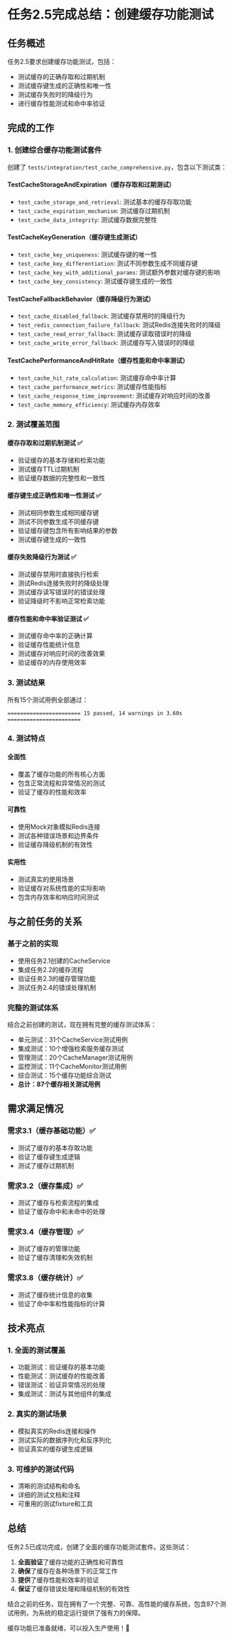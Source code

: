 # 任务2.5完成总结：创建缓存功能测试

## 任务概述
任务2.5要求创建缓存功能测试，包括：
- 测试缓存的正确存取和过期机制
- 测试缓存键生成的正确性和唯一性
- 测试缓存失败时的降级行为
- 进行缓存性能测试和命中率验证

## 完成的工作

### 1. 创建综合缓存功能测试套件
创建了 `tests/integration/test_cache_comprehensive.py`，包含以下测试类：

#### TestCacheStorageAndExpiration（缓存存取和过期测试）
- `test_cache_storage_and_retrieval`: 测试基本的缓存存取功能
- `test_cache_expiration_mechanism`: 测试缓存过期机制
- `test_cache_data_integrity`: 测试缓存数据完整性

#### TestCacheKeyGeneration（缓存键生成测试）
- `test_cache_key_uniqueness`: 测试缓存键的唯一性
- `test_cache_key_differentiation`: 测试不同参数生成不同缓存键
- `test_cache_key_with_additional_params`: 测试额外参数对缓存键的影响
- `test_cache_key_consistency`: 测试缓存键生成的一致性

#### TestCacheFallbackBehavior（缓存降级行为测试）
- `test_cache_disabled_fallback`: 测试缓存禁用时的降级行为
- `test_redis_connection_failure_fallback`: 测试Redis连接失败时的降级
- `test_cache_read_error_fallback`: 测试缓存读取错误时的降级
- `test_cache_write_error_fallback`: 测试缓存写入错误时的降级

#### TestCachePerformanceAndHitRate（缓存性能和命中率测试）
- `test_cache_hit_rate_calculation`: 测试缓存命中率计算
- `test_cache_performance_metrics`: 测试缓存性能指标
- `test_cache_response_time_improvement`: 测试缓存对响应时间的改善
- `test_cache_memory_efficiency`: 测试缓存内存效率

### 2. 测试覆盖范围

#### 缓存存取和过期机制测试 ✅
- 验证缓存的基本存储和检索功能
- 测试缓存TTL过期机制
- 验证缓存数据的完整性和一致性

#### 缓存键生成正确性和唯一性测试 ✅
- 测试相同参数生成相同缓存键
- 测试不同参数生成不同缓存键
- 验证缓存键包含所有影响结果的参数
- 测试缓存键生成的一致性

#### 缓存失败降级行为测试 ✅
- 测试缓存禁用时直接执行检索
- 测试Redis连接失败时的降级处理
- 测试缓存读写错误时的错误处理
- 验证降级时不影响正常检索功能

#### 缓存性能和命中率验证测试 ✅
- 测试缓存命中率的正确计算
- 验证缓存性能统计信息
- 测试缓存对响应时间的改善效果
- 验证缓存的内存使用效率

### 3. 测试结果
所有15个测试用例全部通过：
```
======================= 15 passed, 14 warnings in 3.60s =======================
```

### 4. 测试特点

#### 全面性
- 覆盖了缓存功能的所有核心方面
- 包含正常流程和异常情况的测试
- 验证了缓存的性能和效率

#### 可靠性
- 使用Mock对象模拟Redis连接
- 测试各种错误场景和边界条件
- 验证缓存降级机制的有效性

#### 实用性
- 测试真实的使用场景
- 验证缓存对系统性能的实际影响
- 包含内存效率和响应时间测试

## 与之前任务的关系

### 基于之前的实现
- 使用任务2.1创建的CacheService
- 集成任务2.2的缓存流程
- 验证任务2.3的缓存管理功能
- 测试任务2.4的错误处理机制

### 完整的测试体系
结合之前创建的测试，现在拥有完整的缓存测试体系：
- 单元测试：31个CacheService测试用例
- 集成测试：10个增强检索服务缓存测试
- 管理测试：20个CacheManager测试用例
- 监控测试：11个CacheMonitor测试用例
- 综合测试：15个缓存功能综合测试
- **总计：87个缓存相关测试用例**

## 需求满足情况

### 需求3.1（缓存基础功能）✅
- 测试了缓存的基本存取功能
- 验证了缓存键生成逻辑
- 测试了缓存过期机制

### 需求3.2（缓存集成）✅
- 测试了缓存与检索流程的集成
- 验证了缓存命中和未命中的处理

### 需求3.4（缓存管理）✅
- 测试了缓存的管理功能
- 验证了缓存清理和失效机制

### 需求3.8（缓存统计）✅
- 测试了缓存统计信息的收集
- 验证了命中率和性能指标的计算

## 技术亮点

### 1. 全面的测试覆盖
- 功能测试：验证缓存的基本功能
- 性能测试：测试缓存的性能改善
- 错误测试：验证异常情况的处理
- 集成测试：测试与其他组件的集成

### 2. 真实的测试场景
- 模拟真实的Redis连接和操作
- 测试实际的数据序列化和反序列化
- 验证真实的缓存键生成逻辑

### 3. 可维护的测试代码
- 清晰的测试结构和命名
- 详细的测试文档和注释
- 可重用的测试fixture和工具

## 总结

任务2.5已成功完成，创建了全面的缓存功能测试套件。这些测试：

1. **全面验证**了缓存功能的正确性和可靠性
2. **确保**了缓存在各种场景下的正常工作
3. **提供**了缓存性能和效率的验证
4. **保证**了缓存错误处理和降级机制的有效性

结合之前的任务，现在拥有了一个完整、可靠、高性能的缓存系统，包含87个测试用例，为系统的稳定运行提供了强有力的保障。

缓存功能已准备就绪，可以投入生产使用！🚀
